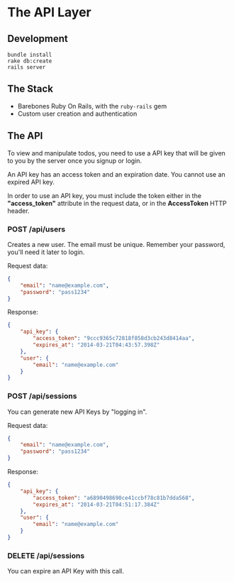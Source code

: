 # The API Layer

## Development

    bundle install
    rake db:create
    rails server

## The Stack

 - Barebones Ruby On Rails, with the `ruby-rails` gem
 - Custom user creation and authentication

## The API

To view and manipulate todos, you need to use a API key that will be given to you by the server once you signup or login.

An API key has an access token and an expiration date. You cannot use an expired API key.

In order to use an API key, you must include the token either in the **"access_token"** attribute in the request data, or in the **AccessToken** HTTP header.

### POST /api/users

Creates a new user. The email must be unique. Remember your password, you'll need it later to login.

Request data:

```json
{
    "email": "name@example.com",
    "password": "pass1234"
}
```

Response:

```json
{
    "api_key": {
        "access_token": "9ccc9365c72818f858d3cb243d8414aa",
        "expires_at": "2014-03-21T04:43:57.398Z"
    },
    "user": {
        "email": "name@example.com"
    }
}
```

### POST /api/sessions

You can generate new API Keys by "logging in".

Request data:

```json
{
    "email": "name@example.com",
    "password": "pass1234"
}
```

Response:

```json
{
    "api_key": {
        "access_token": "a6890498690ce41ccbf78c81b7dda568",
        "expires_at": "2014-03-21T04:51:17.384Z"
    },
    "user": {
        "email": "name@example.com"
    }
}
```

### DELETE /api/sessions

You can expire an API Key with this call.

